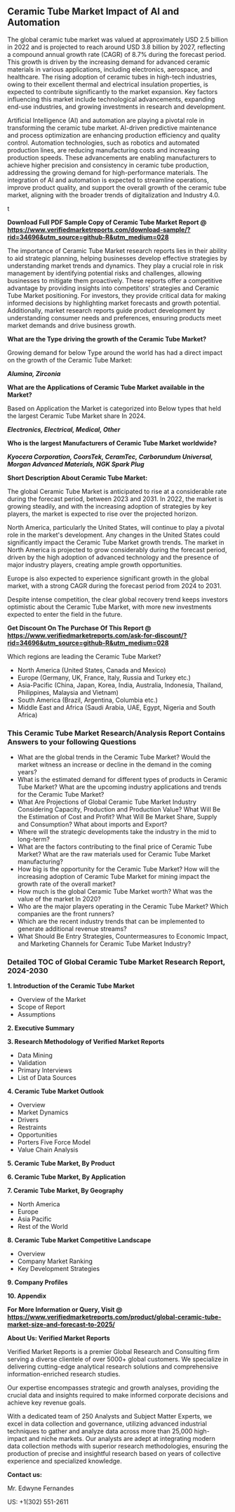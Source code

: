 <h2>Ceramic Tube Market Impact of AI and Automation</h2><p>The global ceramic tube market was valued at approximately USD 2.5 billion in 2022 and is projected to reach around USD 3.8 billion by 2027, reflecting a compound annual growth rate (CAGR) of 8.7% during the forecast period. This growth is driven by the increasing demand for advanced ceramic materials in various applications, including electronics, aerospace, and healthcare. The rising adoption of ceramic tubes in high-tech industries, owing to their excellent thermal and electrical insulation properties, is expected to contribute significantly to the market expansion. Key factors influencing this market include technological advancements, expanding end-use industries, and growing investments in research and development.</p><p>Artificial Intelligence (AI) and automation are playing a pivotal role in transforming the ceramic tube market. AI-driven predictive maintenance and process optimization are enhancing production efficiency and quality control. Automation technologies, such as robotics and automated production lines, are reducing manufacturing costs and increasing production speeds. These advancements are enabling manufacturers to achieve higher precision and consistency in ceramic tube production, addressing the growing demand for high-performance materials. The integration of AI and automation is expected to streamline operations, improve product quality, and support the overall growth of the ceramic tube market, aligning with the broader trends of digitalization and Industry 4.0.</p>t</p><p id="" class=""><strong>Download Full PDF Sample Copy of Ceramic Tube Market Report @ <a href="https://www.verifiedmarketreports.com/download-sample/?rid=34696&utm_source=github-R&utm_medium=028" target="_blank">https://www.verifiedmarketreports.com/download-sample/?rid=34696&utm_source=github-R&utm_medium=028</a></strong></p><p>The importance of&nbsp;Ceramic Tube Market research reports lies in their ability to aid strategic planning, helping businesses develop effective strategies by understanding market trends and dynamics. They play a crucial role in risk management by identifying potential risks and challenges, allowing businesses to mitigate them proactively. These reports offer a competitive advantage by providing insights into competitors' strategies and Ceramic Tube Market positioning. For investors, they provide critical data for making informed decisions by highlighting market forecasts and growth potential. Additionally, market research reports guide product development by understanding consumer needs and preferences, ensuring products meet market demands and drive business growth.</p><p><strong>What are the&nbsp;Type driving the growth of the Ceramic Tube Market?</strong></p><p id="" class="">Growing demand for below Type around the world has had a direct impact on the growth of the Ceramic Tube Market:</p><em><strong>Alumina, Zirconia</strong></em></p><strong>What are the&nbsp;Applications&nbsp;of Ceramic Tube Market available in the Market?</strong></p><p id="" class="">Based on Application the Market is categorized into Below types that held the largest Ceramic Tube Market share In 2024.</p><em><strong>Electronics, Electrical, Medical, Other</strong></em></p><strong>Who is the largest Manufacturers of Ceramic Tube Market worldwide?</strong></p><p><em><strong>Kyocera Corporation, CoorsTek, CeramTec, Carborundum Universal, Morgan Advanced Materials, NGK Spark Plug</strong></em></p><p id="" class=""><strong>Short Description About Ceramic Tube Market:</strong></p><p>The global Ceramic Tube Market is anticipated to rise at a considerable rate during the forecast period, between 2023 and 2031. In 2022, the market is growing steadily, and with the increasing adoption of strategies by key players, the market is expected to rise over the projected horizon.</p><p>North America, particularly the United States, will continue to play a pivotal role in the market's development. Any changes in the United States could significantly impact the Ceramic Tube Market growth trends. The market in North America is projected to grow considerably during the forecast period, driven by the high adoption of advanced technology and the presence of major industry players, creating ample growth opportunities.</p><p>Europe is also expected to experience significant growth in the global market, with a strong CAGR during the forecast period from 2024 to 2031.</p><p>Despite intense competition, the clear global recovery trend keeps investors optimistic about the Ceramic Tube Market, with more new investments expected to enter the field in the future.</p><p id="" class=""><strong>Get Discount On The Purchase Of This Report @ <a href="https://www.verifiedmarketreports.com/ask-for-discount/?rid=34696&utm_source=github-R&utm_medium=028" target="_blank">https://www.verifiedmarketreports.com/ask-for-discount/?rid=34696&utm_source=github-R&utm_medium=028</a></strong></p>Which regions are leading the Ceramic Tube Market?</p><ul><li>North America (United States, Canada and Mexico)</li><li>Europe (Germany, UK, France, Italy, Russia and Turkey etc.)</li><li>Asia-Pacific (China, Japan, Korea, India, Australia, Indonesia, Thailand, Philippines, Malaysia and Vietnam)</li><li>South America (Brazil, Argentina, Columbia etc.)</li><li>Middle East and Africa (Saudi Arabia, UAE, Egypt, Nigeria and South Africa)</li></ul><h3 id="" class="">This Ceramic Tube Market Research/Analysis Report Contains Answers to your following Questions</h3><ul><li>What are the global trends in the Ceramic Tube Market? Would the market witness an increase or decline in the demand in the coming years?</li><li>What is the estimated demand for different types of products in Ceramic Tube Market? What are the upcoming industry applications and trends for the Ceramic Tube Market?</li><li>What Are Projections of Global Ceramic Tube Market Industry Considering Capacity, Production and Production Value? What Will Be the Estimation of Cost and Profit? What Will Be Market Share, Supply and Consumption? What about imports and Export?</li><li>Where will the strategic developments take the industry in the mid to long-term?</li><li>What are the factors contributing to the final price of Ceramic Tube Market? What are the raw materials used for Ceramic Tube Market manufacturing?</li><li>How big is the opportunity for the Ceramic Tube Market? How will the increasing adoption of Ceramic Tube Market for mining impact the growth rate of the overall market?</li><li>How much is the global Ceramic Tube Market worth? What was the value of the market In 2020?</li><li>Who are the major players operating in the Ceramic Tube Market? Which companies are the front runners?</li><li>Which are the recent industry trends that can be implemented to generate additional revenue streams?</li><li>What Should Be Entry Strategies, Countermeasures to Economic Impact, and Marketing Channels for Ceramic Tube Market Industry?</li></ul><h3 id="" class="">Detailed TOC of Global Ceramic Tube Market Research Report, 2024-2030</h3><p id="" class=""><strong>1. Introduction of the Ceramic Tube Market</strong></p><ul><li>Overview of the Market</li><li>Scope of Report</li><li>Assumptions</li></ul><p id="" class=""><strong>2. Executive Summary</strong></p><p id="" class=""><strong>3. Research Methodology of Verified Market Reports</strong></p><ul><li>Data Mining</li><li>Validation</li><li>Primary Interviews</li><li>List of Data Sources</li></ul><p id="" class=""><strong>4. Ceramic Tube Market Outlook</strong></p><ul><li>Overview</li><li>Market Dynamics</li><li>Drivers</li><li>Restraints</li><li>Opportunities</li><li>Porters Five Force Model</li><li>Value Chain Analysis</li></ul><p id="" class=""><strong>5. Ceramic Tube Market, By Product</strong></p><p id="" class=""><strong>6. Ceramic Tube Market, By Application</strong></p><p id="" class=""><strong>7. Ceramic Tube Market, By Geography</strong></p><ul><li>North America</li><li>Europe</li><li>Asia Pacific</li><li>Rest of the World</li></ul><p id="" class=""><strong>8. Ceramic Tube Market Competitive Landscape</strong></p><ul><li>Overview</li><li>Company Market Ranking</li><li>Key Development Strategies</li></ul><p id="" class=""><strong>9. Company Profiles</strong></p><p id="" class=""><strong>10. Appendix</strong></p><p id="" class=""><strong>For More Information or Query, Visit @ <a href="https://www.verifiedmarketreports.com/product/global-ceramic-tube-market-size-and-forecast-to-2025/" target="_blank">https://www.verifiedmarketreports.com/product/global-ceramic-tube-market-size-and-forecast-to-2025/</a></strong></p><p id="" class=""><strong>About Us: Verified Market Reports</strong></p><p id="" class="">Verified Market Reports is a premier Global Research and Consulting firm serving a diverse clientele of over 5000+ global customers. We specialize in delivering cutting-edge analytical research solutions and comprehensive information-enriched research studies.</p><p id="" class="">Our expertise encompasses strategic and growth analyses, providing the crucial data and insights required to make informed corporate decisions and achieve key revenue goals.</p><p id="" class="">With a dedicated team of 250 Analysts and Subject Matter Experts, we excel in data collection and governance, utilizing advanced industrial techniques to gather and analyze data across more than 25,000 high-impact and niche markets. Our analysts are adept at integrating modern data collection methods with superior research methodologies, ensuring the production of precise and insightful research based on years of collective experience and specialized knowledge.</p><p id="" class=""><strong>Contact us:</strong></p><p id="" class="">Mr. Edwyne Fernandes</p><p id="" class="">US: +1(302) 551-2611</p>